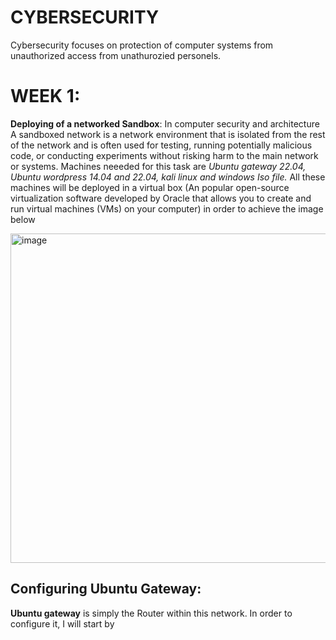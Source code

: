 # CYBERSECURITY
Cybersecurity focuses on protection of computer systems from unauthorized access from unathurozied personels.
# WEEK 1:
**Deploying of a networked Sandbox**: In computer security and architecture A sandboxed network is a network environment that is isolated from the rest of the network and is often used for testing, running potentially malicious code, or conducting experiments without risking harm to the main network or systems. Machines neeeded for this task are *Ubuntu gateway 22.04, Ubuntu wordpress 14.04 and 22.04, kali linux and windows Iso file.* All these machines will be deployed in a virtual box (An popular open-source virtualization software developed by Oracle that allows you to create and run virtual machines (VMs) on your computer) in order to achieve the image below

<img width="527" alt="image" src="https://github.com/Cincodes/CYBERSECURITY/assets/88980634/6eb9dc21-aefe-44ae-a051-8ac9af4d3ded">

## Configuring Ubuntu Gateway:

**Ubuntu gateway** is simply the Router within this network. In order to configure it, I will start by 
